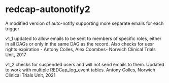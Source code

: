 # redcap-autonotify2
A modified version of auto-notify supporting more separate emails for each trigger


 v1_1 updated to allow emails to be sent to members of specific roles, either in all DAGs or only in the same DAG as the record. Also checks for uesr rights expiration - Antony Colles, Alex Coombes- Norwich Clinical Trials Unit, 2017
 
 v1_2 checks for suspended users and will not send emails to them. Updated to work with multiple REDCap_log_event tables. Antony Colles, Norwich Clinical Trials Unit, 2021
